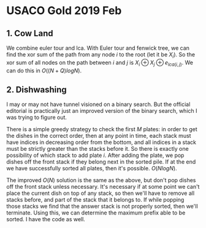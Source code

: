 # USACO Gold 2019 Feb

## 1. Cow Land
We combine euler tour and lca. With Euler tour and fenwick tree, we can find the xor sum of the path from any node $i$ to the root (let it be $X_i$). So the xor sum of all nodes on the path between $i$ and $j$ is $X_i\oplus{X_j}\oplus{e_{lca(i,j)}}$. We can do this in $O((N+Q)logN)$.

## 2. Dishwashing
I may or may not have tunnel visioned on a binary search. But the official editorial is practically just an improved version of the binary search, which I was trying to figure out.

There is a simple greedy strategy to check the first $M$ plates: in order to get the dishes in the correct order, then at any point in time, each stack must have indices in decreasing order from the bottom, and all indices in a stack must be strictly greater than the stacks before it. So there is exactly one possibility of which stack to add plate $i$. After adding the plate, we pop dishes off the front stack if they belong next in the sorted pile. If at the end we have successfully sorted all plates, then it's possible. $O(NlogN)$.

The improved $O(N)$ solution is the same as the above, but don't pop dishes off the front stack unless necessary. It's necessary if at some point we can't place the current dish on top of any stack, so then we'll have to remove all stacks before, and part of the stack that it belongs to. If while popping those stacks we find that the answer stack is not properly sorted, then we'll terminate. Using this, we can determine the maximum prefix able to be sorted. I have the code as well.